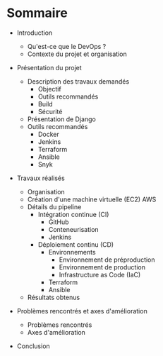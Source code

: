# Sommaire

* Introduction
  * Qu'est-ce que le DevOps ?
  * Contexte du projet et organisation

* Présentation du projet
  * Description des travaux demandés
    * Objectif
    * Outils recommandés
    * Build
    * Sécurité
  * Présentation de Django
  * Outils recommandés
    * Docker
    * Jenkins
    * Terraform
    * Ansible
    * Snyk

* Travaux réalisés
  * Organisation
  * Création d'une machine virtuelle (EC2) AWS
  * Détails du pipeline
    * Intégration continue (CI)
      * GitHub
      * Conteneurisation
      * Jenkins
    * Déploiement continu (CD)
      * Environnements
        * Environnement de préproduction
        * Environnement de production
        * Infrastructure as Code (IaC)
      * Terraform
      * Ansible
  * Résultats obtenus

* Problèmes rencontrés et axes d'amélioration
  * Problèmes rencontrés
  * Axes d'amélioration

* Conclusion
